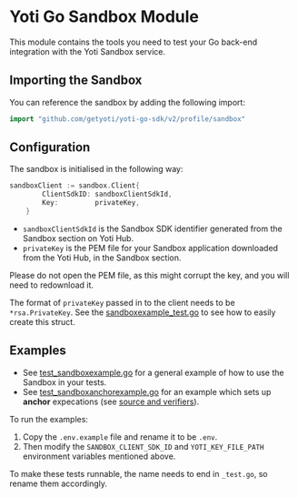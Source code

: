 # Yoti Go Sandbox Module

This module contains the tools you need to test your Go back-end integration with the Yoti Sandbox service.

## Importing the Sandbox

You can reference the sandbox by adding the following import:

```Go
import "github.com/getyoti/yoti-go-sdk/v2/profile/sandbox"
```

## Configuration
The sandbox is initialised in the following way:
```Go
sandboxClient := sandbox.Client{
		ClientSdkID: sandboxClientSdkId,
		Key:         privateKey,
	}
```
* `sandboxClientSdkId` is the Sandbox SDK identifier generated from the Sandbox section on Yoti Hub.
* `privateKey` is the PEM file for your Sandbox application downloaded from the Yoti Hub, in the Sandbox section.

Please do not open the PEM file, as this might corrupt the key, and you will need to redownload it.

The format of `privateKey` passed in to the client needs to be `*rsa.PrivateKey`. See the [sandboxexample_test.go](sandboxexample_test.go) to see how to easily create this struct.

## Examples

- See [test_sandboxexample.go](test_sandboxexample.go) for a general example of how to use the Sandbox in your tests.
- See [test_sandboxanchorexample.go](test_sandboxanchorexample.go) for an example which sets up **anchor** expecations (see [source and verifiers](https://developers.yoti.com/yoti/knowledge-base-hub#source-and-verifiers)).

To run the examples:
1. Copy the `.env.example` file and rename it to be `.env`.
1. Then modify the `SANDBOX_CLIENT_SDK_ID` and `YOTI_KEY_FILE_PATH` environment variables mentioned above.

To make these tests runnable, the name needs to end in `_test.go`, so rename them accordingly.